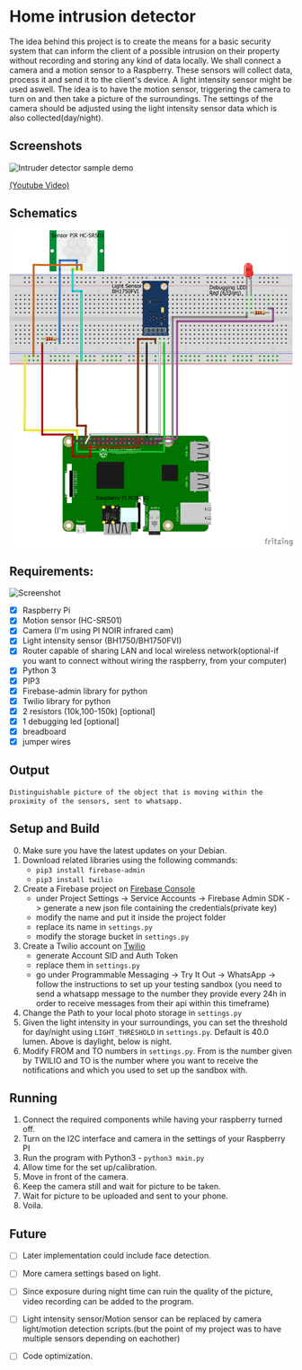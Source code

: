 # Home intrusion detector

The idea behind this project is to create the means for a basic security system that can inform the client of a possible intrusion on their property without recording and storing any kind of data locally. We shall connect a camera and a motion sensor to a Raspberry. These sensors will collect data, process it and send it to the client's device. A light intensity sensor might be used aswell. The idea is to have the motion sensor, triggering the camera to turn on and then take a picture of the surroundings. The settings of the camera should be adjusted using the light intensity sensor data which is also collected(day/night).

## Screenshots
![Intruder detector sample demo][demo-gif]  

[(Youtube Video)][demo-yt]

## Schematics

![Schematics](schematics.png)


## Requirements:
![Screenshot](overview.jpg)

- [x] Raspberry Pi 
- [x] Motion sensor (HC-SR501)
- [x] Camera (I'm using PI NOIR infrared cam)
- [x] Light intensity sensor (BH1750/BH1750FVI)
- [x] Router capable of sharing LAN and local wireless network(optional-if you want to connect without wiring the raspberry, from your computer)
- [x] Python 3
- [x] PIP3
- [x] Firebase-admin library for python
- [x] Twilio library for python
- [x] 2 resistors (10k,100-150k) [optional]
- [x] 1 debugging led [optional]
- [x] breadboard
- [x] jumper wires

## Output
    Distinguishable picture of the object that is moving within the proximity of the sensors, sent to whatsapp.


## Setup and Build
0. Make sure you have the latest updates on your Debian.
1. Download related libraries using the following commands:
    - `pip3 install firebase-admin`
    - `pip3 install twilio`
2. Create a Firebase project on [Firebase Console](https://console.firebase.google.com)
    - under Project Settings -> Service Accounts -> Firebase Admin SDK -> generate a new json file containing the credentials(private key)
    - modify the name and put it inside the project folder
    - replace its name in `settings.py`
    - modify the storage bucket in `settings.py`
3. Create a Twilio account on [Twilio](https://www.twilio.com/)
    - generate Account SID and Auth Token
    - replace them in `settings.py`
    - go under Programmable Messaging -> Try It Out -> WhatsApp -> follow the instructions to set up your testing sandbox (you need to send a whatsapp message to the number they provide every 24h in order to receive messages from their api within this timeframe)
4. Change the Path to your local photo storage in `settings.py`
5. Given the light intensity in your surroundings, you can set the threshold for day/night using `LIGHT_THRESHOLD` in `settings.py`. Default is 40.0 lumen. Above is daylight, below is night.
6. Modify FROM and TO numbers in `settings.py`. From is the number given by TWILIO and TO is the number where you want to receive the notifications and which you used to set up the sandbox with.

## Running
1. Connect the required components while having your raspberry turned off.
2. Turn on the I2C interface and camera in the settings of your Raspberry PI
3. Run the program with Python3 - `python3 main.py`
4. Allow time for the set up/calibration.
5. Move in front of the camera.
6. Keep the camera still and wait for picture to be taken.
7. Wait for picture to be uploaded and sent to your phone.
8. Voila.


## Future
- [ ] Later implementation could include face detection.  
- [ ] More camera settings based on light.  
- [ ] Since exposure during night time can ruin the quality of the picture, video recording can be added to the program.  
- [ ] Light intensity sensor/Motion sensor can be replaced by camera light/motion detection scripts.(but the point of my project was to have multiple sensors depending on eachother)  
- [ ] Code optimization.  


[demo-gif]: demo.gif
[demo-yt]: https://www.youtube.com/watch?v=ua7tfvQPwSM
